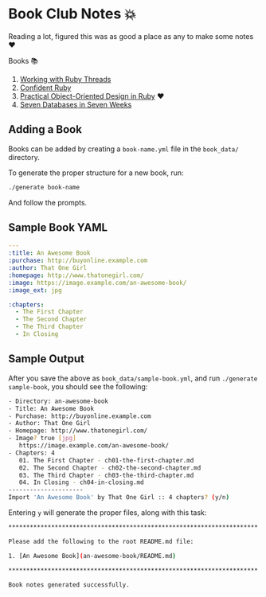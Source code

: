 # Book Club Notes :boom:

Reading a lot, figured this was as good a place as any to make some notes :heart:

Books :books:

1. [Working with Ruby Threads](working-with-ruby-threads/README.md)
1. [Confident Ruby](confident-ruby/README.md)
1. [Practical Object-Oriented Design in Ruby](poodr/README.md) :heart:
1. [Seven Databases in Seven Weeks](seven-db-in-seven-weeks/README.md)

## Adding a Book

Books can be added by creating a `book-name.yml` file in the `book_data/` directory. 

To generate the proper structure for a new book, run:

```sh
./generate book-name
```

And follow the prompts.

## Sample Book YAML

```yaml
---
:title: An Awesome Book
:purchase: http://buyonline.example.com
:author: That One Girl
:homepage: http://www.thatonegirl.com/
:image: https://image.example.com/an-awesome-book/
:image_ext: jpg

:chapters:
  - The First Chapter
  - The Second Chapter
  - The Third Chapter
  - In Closing
```

## Sample Output

After you save the above as `book_data/sample-book.yml`, and
run `./generate sample-book`, you should see the following:

```sh
- Directory: an-awesome-book
- Title: An Awesome Book
- Purchase: http://buyonline.example.com
- Author: That One Girl
- Homepage: http://www.thatonegirl.com/
- Image? true [jpg]
   https://image.example.com/an-awesome-book/
- Chapters: 4
   01. The First Chapter - ch01-the-first-chapter.md
   02. The Second Chapter - ch02-the-second-chapter.md
   03. The Third Chapter - ch03-the-third-chapter.md
   04. In Closing - ch04-in-closing.md
---------------------
Import 'An Awesome Book' by That One Girl :: 4 chapters? (y/n)
```

Entering `y` will generate the proper files, along with this task:

```sh
**********************************************************************

Please add the following to the root README.md file:

1. [An Awesome Book](an-awesome-book/README.md)

**********************************************************************

Book notes generated successfully.
```
